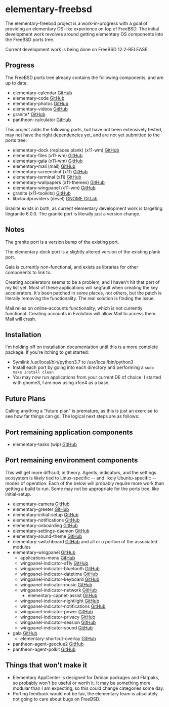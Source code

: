 # elementary-freebsd

The elementary-freebsd project is a work-in-progress with a goal of providing an
elementary OS-like experience on top of FreeBSD. The initial development work
revolves around getting elementary OS components into the FreeBSD ports tree.

Current development work is being done on FreeBSD 12.2-RELEASE.

## Progress

The FreeBSD ports tree already contains the following components, and are up to
date:

* elementary-calendar [GitHub](https://github.com/elementary/calendar)
* elementary-code [GitHub](https://github.com/elementary/code)
* elementary-photos [GitHub](https://github.com/elementary/photos)
* elementary-videos [GitHub](https://github.com/elementary/videos)
* granite* [GitHub](https://github.com/elementary/granite)
* pantheon-calculator [GitHub](https://github.com/elementary/calculator)

This project adds the following ports, but have not been extensively tested,
may not have the right dependencies yet, and are not yet submitted to the ports
tree:

* elementary-dock (replaces plank) (x11-wm) [GitHub](https://github.com/elementary/dock)
* elementary-files (x11-wm) [GitHub](https://github.com/elementary/files)
* elementary-gala (x11-wm) [GitHub](https://github.com/elementary/gala)
* elementary-mail (mail) [GitHub](https://github.com/elementary/mail)
* elementary-screenshot (x11) [GitHub](https://github.com/elementary/screenshot)
* elementary-terminal (x11) [GitHub](https://github.com/elementary/terminal)
* elementary-wallpapers (x11-themes) [GitHub](https://github.com/elementary/wallpapers)
* elementary-wingpanel (x11-wm) [GitHub](https://github.com/elementary/wingpanel)
* granite (x11-toolkits) [GitHub](https://github.com/elementary/granite)
* libcloudproviders (devel) [GNOME GitLab](https://gitlab.gnome.org/World/libcloudproviders)

Granite exists in both, as current elementary development work is targeting
libgranite 6.0.0. The granite port is literally just a version change.

## Notes

The granite port is a version bump of the existing port.

The elementary-dock port is a slightly altered version of the existing plank
port.

Gala is currently non-functional, and exists as libraries for other components
to link to.

Creating accelerators seems to be a problem, and I haven't hit that part of my
list yet. Most of these applications will segfault when creating the key
accelerators. It's been patched in some places, not others, but the patch is
literally removing the functionality. The real solution is finding the issue.

Mail relies on online-accounts functionality, which is not currently
functional. Creating accounts in Evolution will allow Mail to access them. Mail
will crash.

## Installation

I'm holding off on installation documentation until this is a more complete
package. If you're itching to get started:

* Symlink /usr/local/bin/python3.7 to /usr/local/bin/python3
* Install each port by going into each directory and performing a
  `sudo make install clean`
* You may now run applications from your current DE of choice. I started with
  gnome3, I am now using xfce4 as a base.

## Future Plans

Calling anything a "future plan" is premature, as this is just an exercise to
see how far things can go. The logical next steps are as follows:

## Port remaining application components
* elementary-tasks (wip) [GitHub](https://github.com/elementary/tasks)

## Port remaining environment components

This will get more difficult, in theory. Agents, indicators, and the settings
ecosystem is _likely_ tied to Linux-specific -- and likely Ubuntu-specific --
modes of operation. Each of the below will probably require more work than
getting a build to run. Some may not be appropriate for the ports tree, like
initial-setup.
  * elementary-camera [GitHub](https://github.com/elementary/camera)
  * elementary-greeter [GitHub](https://github.com/elementary/greeter)
  * elementary-initial-setup [GitHub](https://github.com/elementary/initial-setup)
  * elementary-notifications [GitHub](https://github.com/elementary/notifications)
  * elementary-onboarding [GitHub](https://github.com/elementary/onboarding)
  * elementary-settings-daemon [GitHub](https://github.com/elementary/settings-daemon)
  * elementary-sound-theme [GitHub](https://github.com/elementary/sound-theme)
  * elementary-switchboard [GitHub](https://github.com/elementary/switchboard)
    and all or a portion of the associated modules
  * elementary-wingpanel [GitHub](https://github.com/elementary/wingpanel)
    * applications-menu [GitHub](https://github.com/elementary/applications-menu)
    * wingpanel-indicator-a11y [GitHub](https://github.com/elementary/wingpanel-indicator-a11y)
    * wingpanel-indicator-bluetooth [GitHub](https://github.com/elementary/wingpanel-indicator-bluetooth)
    * wingpanel-indicator-datetime [GitHub](https://github.com/elementary/wingpanel-indicator-datetime)
    * wingpanel-indicator-keyboard [GitHub](https://github.com/elementary/wingpanel-indicator-keyboard)
    * wingpanel-indicator-music [GitHub](https://github.com/elementary/wingpanel-indicator-music)
    * wingpanel-indicator-network [GitHub](https://github.com/elementary/wingpanel-indicator-network)
      * elementary-capnet-assist [GitHub](https://github.com/elementary/capnet-assist)
    * wingpanel-indicator-nightlight [GitHub](https://github.com/elementary/wingpanel-indicator-nightlight)
    * wingpanel-indicator-notifications [GitHub](https://github.com/elementary/wingpanel-indicator-notifications)
    * wingpanel-indicator-power [GitHub](https://github.com/elementary/wingpanel-indicator-power)
    * wingpanel-indicator-privacy [GitHub](https://github.com/elementary/wingpanel-indicator-privacy)
    * wingpanel-indicator-session [GitHub](https://github.com/elementary/wingpanel-indicator-session)
    * wingpanel-indicator-sound [GitHub](https://github.com/elementary/wingpanel-indicator-sound)
  * gala [GitHub](https://github.com/elementary/gala)
    * elementary-shortcut-overlay [GitHub](https://github.com/elementary/shortcut-overlay)
  * pantheon-agent-geoclue2 [GitHub](https://github.com/elementary/pantheon-agent-geoclue2)
  * pantheon-agent-polkit [GitHub](https://github.com/elementary/pantheon-agent-polkit)

## Things that won't make it

* Elementary AppCenter is designed for Debian packages and Flatpaks, so
  probably won't be useful or worth it. It may be something more modular than I
  am expecting, so this could change categories some day.
* Porting feedback would not be fair, the elementary team is absolutely not
  going to care about bugs on FreeBSD.
